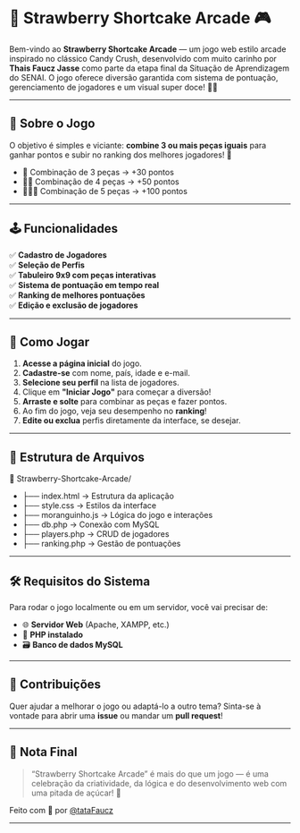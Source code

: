 # 🍓 Strawberry Shortcake Arcade 🎮

Bem-vindo ao **Strawberry Shortcake Arcade** — um jogo web estilo arcade inspirado no clássico Candy Crush, desenvolvido com muito carinho por **Thais Faucz Jasse** como parte da etapa final da Situação de Aprendizagem do SENAI. O jogo oferece diversão garantida com sistema de pontuação, gerenciamento de jogadores e um visual super doce! 🍬✨

---

## 🌟 Sobre o Jogo

O objetivo é simples e viciante: **combine 3 ou mais peças iguais** para ganhar pontos e subir no ranking dos melhores jogadores! 🍭

- 🍓 Combinação de 3 peças → +30 pontos  
- 🍓🍓 Combinação de 4 peças → +50 pontos  
- 🍓🍓🍓 Combinação de 5 peças → +100 pontos  

---

## 🕹️ Funcionalidades

✅ **Cadastro de Jogadores**  
✅ **Seleção de Perfis**  
✅ **Tabuleiro 9x9 com peças interativas**  
✅ **Sistema de pontuação em tempo real**  
✅ **Ranking de melhores pontuações**  
✅ **Edição e exclusão de jogadores**

---

## 🚀 Como Jogar

1. **Acesse a página inicial** do jogo.
2. **Cadastre-se** com nome, país, idade e e-mail.
3. **Selecione seu perfil** na lista de jogadores.
4. Clique em **"Iniciar Jogo"** para começar a diversão!
5. **Arraste e solte** para combinar as peças e fazer pontos.
6. Ao fim do jogo, veja seu desempenho no **ranking**!
7. **Edite ou exclua** perfis diretamente da interface, se desejar.

---

## 🧩 Estrutura de Arquivos

📁 Strawberry-Shortcake-Arcade/
- ├── index.html → Estrutura da aplicação
- ├── style.css → Estilos da interface
- ├── moranguinho.js → Lógica do jogo e interações
- ├── db.php → Conexão com MySQL
- ├── players.php → CRUD de jogadores
- ├── ranking.php → Gestão de pontuações

---

## 🛠️ Requisitos do Sistema

Para rodar o jogo localmente ou em um servidor, você vai precisar de:

- 🌐 **Servidor Web** (Apache, XAMPP, etc.)
- 🐘 **PHP instalado**
- 🗃️ **Banco de dados MySQL**

---

## 💬 Contribuições

Quer ajudar a melhorar o jogo ou adaptá-lo a outro tema? Sinta-se à vontade para abrir uma **issue** ou mandar um **pull request**!

---

## 📌 Nota Final

> “Strawberry Shortcake Arcade” é mais do que um jogo — é uma celebração da criatividade, da lógica e do desenvolvimento web com uma pitada de açúcar! 🍓

Feito com 💖 por [@tataFaucz](https://github.com/tataFaucz)

---
